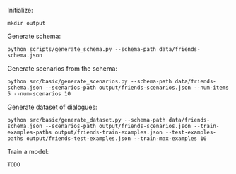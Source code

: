 Initialize:

    mkdir output

Generate schema:

    python scripts/generate_schema.py --schema-path data/friends-schema.json

Generate scenarios from the schema:

    python src/basic/generate_scenarios.py --schema-path data/friends-schema.json --scenarios-path output/friends-scenarios.json --num-items 5 --num-scenarios 10

Generate dataset of dialogues:

    python src/basic/generate_dataset.py --schema-path data/friends-schema.json --scenarios-path output/friends-scenarios.json --train-examples-paths output/friends-train-examples.json --test-examples-paths output/friends-test-examples.json --train-max-examples 10

Train a model:

    TODO
